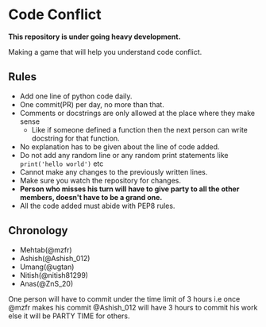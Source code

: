 # Code Conflict

**This repository is under going heavy development.**

Making a game that will help you understand code conflict.

## Rules

* Add one line of python code daily.
* One commit(PR) per day, no more than that.
* Comments or docstrings are only allowed at the place where they make sense
    - Like if someone defined a function then the next person can write docstring for that function.
* No explanation has to be given about the line of code added.
* Do not add any random line or any random print statements like `print('hello world')` etc
* Cannot make any changes to the previously written lines.
* Make sure you watch the repository for changes.
* __Person who misses his turn will have to give party to all the other members, doesn't have to be a grand one.__
* All the code added must abide with PEP8 rules.


## Chronology

* Mehtab(@mzfr)
* Ashish(@Ashish_012)
* Umang(@ugtan)
* Nitish(@nitish81299)
* Anas(@ZnS_20)

One person will have to commit under the time limit of 3 hours i.e once @mzfr makes his commit @Ashish_012 will have 3 hours to commit his work else it will be PARTY TIME for others.
